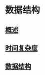 # 数据结构
## [概述](https://github.com/iii17-grace/Computer_Science/blob/master/%E6%95%B0%E6%8D%AE%E7%BB%93%E6%9E%84/%E6%95%B0%E6%8D%AE%E7%BB%93%E6%9E%84-%E6%97%B6%E9%97%B4%E5%A4%8D%E6%9D%82%E5%BA%A6.md)       
## [时间复杂度](https://github.com/iii17-grace/Computer_Science/blob/master/%E6%95%B0%E6%8D%AE%E7%BB%93%E6%9E%84/%E6%95%B0%E6%8D%AE%E7%BB%93%E6%9E%84-%E6%97%B6%E9%97%B4%E5%A4%8D%E6%9D%82%E5%BA%A6.md)       
## [数据结构](https://github.com/iii17-grace/Computer_Science/blob/master/%E6%95%B0%E6%8D%AE%E7%BB%93%E6%9E%84/%E6%95%B0%E6%8D%AE%E7%BB%93%E6%9E%84-%E5%86%85%E5%AE%B9.md)       
